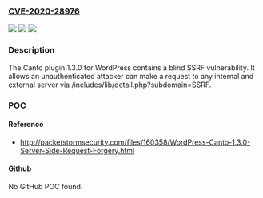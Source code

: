 ### [CVE-2020-28976](https://cve.mitre.org/cgi-bin/cvename.cgi?name=CVE-2020-28976)
![](https://img.shields.io/static/v1?label=Product&message=n%2Fa&color=blue)
![](https://img.shields.io/static/v1?label=Version&message=n%2Fa&color=blue)
![](https://img.shields.io/static/v1?label=Vulnerability&message=n%2Fa&color=brighgreen)

### Description

The Canto plugin 1.3.0 for WordPress contains a blind SSRF vulnerability. It allows an unauthenticated attacker can make a request to any internal and external server via /includes/lib/detail.php?subdomain=SSRF.

### POC

#### Reference
- http://packetstormsecurity.com/files/160358/WordPress-Canto-1.3.0-Server-Side-Request-Forgery.html

#### Github
No GitHub POC found.

